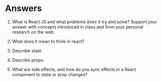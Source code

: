 # Answers

1. What is React JS and what problems does it try and solve? Support your answer with concepts introduced in class and from your personal research on the web.

   <!-- React is a UI library. It makes it very easy to create transferable/reusable components -->

2. What does it mean to think in react?

   <!-- Creating/viewing whole pages as a group of components made with even smaller components -->

3. Describe state.

   <!-- what data is shown to the users. -->

4. Describe props.

   <!-- Allows for data to be passed fom one component to another -->

5. What are side effects, and how do you sync effects in a React component to state or prop changes?
   <!-- anything affected outside of scope. useEffect. -->

